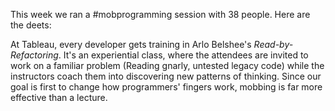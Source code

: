 This week we ran a #mobprogramming session with 38 people. Here are the deets:

At Tableau, every developer gets training in Arlo Belshee's _Read-by-Refactoring_. It's an experiential class, where the attendees are invited to work on a familiar problem (Reading gnarly, untested legacy code) while the instructors coach them into discovering new patterns of thinking. Since our goal is first to change how programmers' fingers work, mobbing is far more effective than a lecture.

